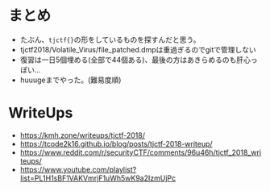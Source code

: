 # まとめ

- たぶん、`tjctf{}`の形をしているものを探すんだと思う。
- tjctf2018/Volatile_Virus/file_patched.dmpは重過ぎるのでgitで管理しない
- 復習は一日5個埋める(全部で44個ある)、最後の方はあきらめるのも肝心っぽい…
- huuugeまでやった。(難易度順)

# WriteUps
- https://kmh.zone/writeups/tjctf-2018/
- https://tcode2k16.github.io/blog/posts/tjctf-2018-writeup/
- https://www.reddit.com/r/securityCTF/comments/96u46h/tjctf_2018_writeups/
- https://www.youtube.com/playlist?list=PL1H1sBF1VAKVmrjF1uWh5wK9a2IzmUjPc

